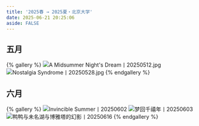 ```yaml
---
title: '2025春 → 2025夏・北京大学'
date: 2025-06-21 20:25:06
aside: FALSE
---
```

## 五月
{% gallery %}
![A Midsummer Night's Dream丨20250512.jpg](https://s2.loli.net/2025/06/22/fVSnCqzAGPXcWrE.jpg)![Nostalgia Syndrome丨20250528.jpg](https://s2.loli.net/2025/06/22/nKaVtGp6PoxIJlr.jpg)
{% endgallery %}

## 六月
{% gallery %}
![Invincible Summer丨20250602](https://s2.loli.net/2025/06/22/D89KjZxhpSCFHRG.jpg)
![梦回千禧年丨20250603](https://s2.loli.net/2025/06/22/7XAishkmvrfjwIg.jpg)
![鸭鸭与未名湖与博雅塔的幻影丨20250616](https://s2.loli.net/2025/06/22/AJeoXdtYjpREksU.jpg)
{% endgallery %}